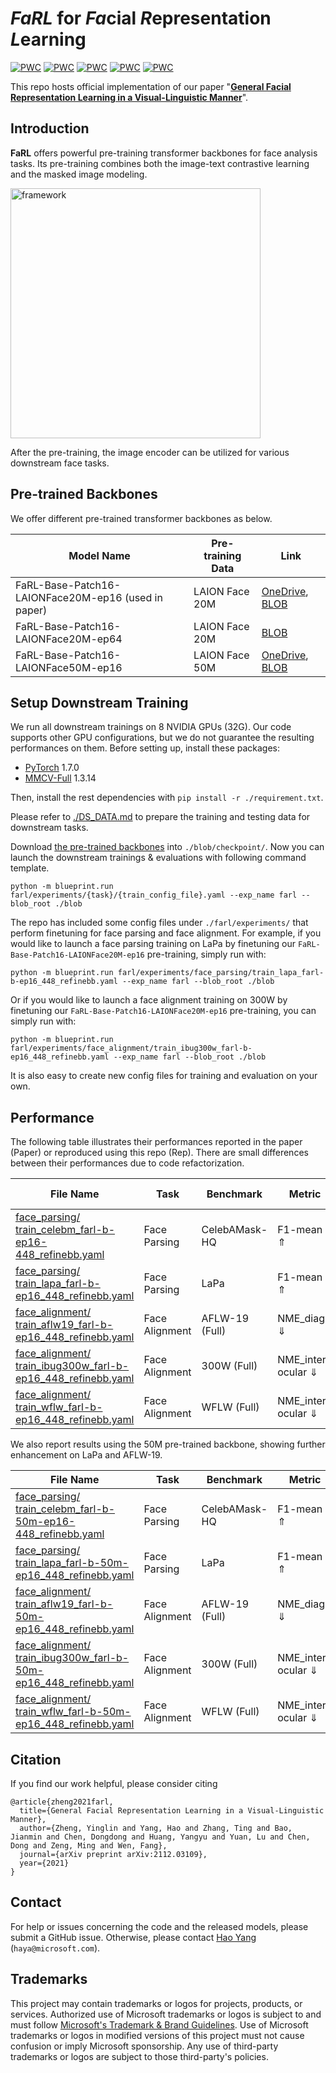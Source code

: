 # *FaRL* for *Fa*cial *R*epresentation *L*earning

	
[![PWC](https://img.shields.io/endpoint.svg?url=https://paperswithcode.com/badge/general-facial-representation-learning-in-a/face-alignment-on-300w)](https://paperswithcode.com/sota/face-alignment-on-300w?p=general-facial-representation-learning-in-a)
[![PWC](https://img.shields.io/endpoint.svg?url=https://paperswithcode.com/badge/general-facial-representation-learning-in-a/face-alignment-on-aflw-19)](https://paperswithcode.com/sota/face-alignment-on-aflw-19?p=general-facial-representation-learning-in-a)
[![PWC](https://img.shields.io/endpoint.svg?url=https://paperswithcode.com/badge/general-facial-representation-learning-in-a/face-alignment-on-wflw)](https://paperswithcode.com/sota/face-alignment-on-wflw?p=general-facial-representation-learning-in-a)
[![PWC](https://img.shields.io/endpoint.svg?url=https://paperswithcode.com/badge/general-facial-representation-learning-in-a/face-parsing-on-celebamask-hq)](https://paperswithcode.com/sota/face-parsing-on-celebamask-hq?p=general-facial-representation-learning-in-a)
[![PWC](https://img.shields.io/endpoint.svg?url=https://paperswithcode.com/badge/general-facial-representation-learning-in-a/face-parsing-on-lapa)](https://paperswithcode.com/sota/face-parsing-on-lapa?p=general-facial-representation-learning-in-a)

This repo hosts official implementation of our paper "[**General Facial Representation Learning in a Visual-Linguistic Manner**](https://arxiv.org/abs/2112.03109)".


## Introduction

**FaRL** offers powerful pre-training transformer backbones for face analysis tasks. Its pre-training combines both the image-text contrastive learning and the masked image modeling.

<img src="./figures/framework.jpg" alt="framework" width="400"/>

After the pre-training, the image encoder can be utilized for various downstream face tasks. 

## Pre-trained Backbones

We offer different pre-trained transformer backbones as below.

| Model Name  |  Pre-training Data | Link |
| ----------- | -------------- | ----- |
| FaRL-Base-Patch16-LAIONFace20M-ep16 (used in paper) | LAION Face 20M  | [OneDrive](https://1drv.ms/u/s!AperexS2nqQomyPsG2M4uPXay7Au?e=Ocvk1T), [BLOB](https://facevcstandard.blob.core.windows.net/haya/releases/farl/FaRL-Base-Patch16-LAIONFace20M-ep16.pth?sv=2020-08-04&st=2021-12-17T13%3A00%3A07Z&se=2025-01-18T13%3A00%3A00Z&sr=b&sp=r&sig=D0ZPJgp8BrAgHIdACfZzqPnyOcX1ivGdHnF8qgtWdoI%3D) |
| FaRL-Base-Patch16-LAIONFace20M-ep64 | LAION Face 20M  | [BLOB](https://facevcstandard.blob.core.windows.net/haya/releases/farl/FaRL-Base-Patch16-LAIONFace20M-ep64.pth?sv=2020-08-04&st=2021-12-27T05%3A22%3A56Z&se=2025-12-21T05%3A22%3A00Z&sr=b&sp=r&sig=til1J9u%2FQqf6qRc6cPx9nPyOGl%2F9ahTyvQ3VBPePs6A%3D) |
| FaRL-Base-Patch16-LAIONFace50M-ep16 | LAION Face 50M | [OneDrive](https://1drv.ms/u/s!AperexS2nqQomyZp2z2DdUNoqTVp?e=T7C1QA), [BLOB](https://facevcstandard.blob.core.windows.net/haya/releases/farl/FaRL-Base-Patch16-LAIONFace50M-ep16.pth?sv=2020-08-04&st=2021-12-17T13%3A01%3A48Z&se=2025-01-17T13%3A01%3A00Z&sr=b&sp=r&sig=6g1B3f4vEmFc1tmz8QWSH6lRoK%2BABA%2FWfmqXLGS61MM%3D) |


## Setup Downstream Training

We run all downstream trainings on 8 NVIDIA GPUs (32G). Our code supports other GPU configurations, but we do not guarantee the resulting performances on them.
Before setting up, install these packages:
* [PyTorch](https://pytorch.org/get-started/previous-versions/) 1.7.0
* [MMCV-Full](https://github.com/open-mmlab/mmcv) 1.3.14

Then, install the rest dependencies with `pip install -r ./requirement.txt`.

Please refer to [./DS_DATA.md](./DS_DATA.md) to prepare the training and testing data for downstream tasks.

Download [the pre-trained backbones](https://github.com/microsoft/FaRL#pre-trained-backbones) into `./blob/checkpoint/`.
Now you can launch the downstream trainings & evaluations with following command template.

```
python -m blueprint.run farl/experiments/{task}/{train_config_file}.yaml --exp_name farl --blob_root ./blob
```

The repo has included some config files under `./farl/experiments/` that perform finetuning for face parsing and face alignment.
For example, if you would like to launch a face parsing training on LaPa by finetuning our `FaRL-Base-Patch16-LAIONFace20M-ep16` pre-training, simply run with:

```
python -m blueprint.run farl/experiments/face_parsing/train_lapa_farl-b-ep16_448_refinebb.yaml --exp_name farl --blob_root ./blob
```

Or if you would like to launch a face alignment training on 300W by finetuning our `FaRL-Base-Patch16-LAIONFace20M-ep16` pre-training, you can simply run with:

```
python -m blueprint.run farl/experiments/face_alignment/train_ibug300w_farl-b-ep16_448_refinebb.yaml --exp_name farl --blob_root ./blob
```

It is also easy to create new config files for training and evaluation on your own.

## Performance

The following table illustrates their performances reported in the paper (Paper) or reproduced using this repo (Rep). There are small differences between their performances due to code refactorization.

| File Name | Task | Benchmark | Metric | Score (Paper/Rep) | Logs (Paper/Rep) |
| ---- | ---- | ---- | --- | --- | --- |
| [face_parsing/<br/>train_celebm_farl-b-ep16-448_refinebb.yaml](./farl/experiments/face_parsing/train_celebm_farl-b-ep16_448_refinebb.yaml) | Face Parsing  | CelebAMask-HQ | F1-mean ⇑ | 89.56/89.65 | [Paper](./logs/paper/face_parsing.train_celebm_farl-b-ep16-448_refinebb), [Rep](./logs/reproduce/face_parsing.train_celebm_farl-b-ep16_448_refinebb) |
| [face_parsing/<br/>train_lapa_farl-b-ep16_448_refinebb.yaml](./farl/experiments/face_parsing/train_lapa_farl-b-ep16_448_refinebb.yaml) | Face Parsing | LaPa | F1-mean ⇑ | 93.88/93.86 | [Paper](./logs/paper/face_parsing.train_lapa_farl-b-ep16_448_refinebb), [Rep](./logs/reproduce/face_parsing.train_lapa_farl-b-ep16_448_refinebb) |
| [face_alignment/<br/>train_aflw19_farl-b-ep16_448_refinebb.yaml](./farl/experiments/face_alignment/train_aflw19_farl-b-ep16_448_refinebb.yaml) | Face Alignment | AFLW-19 (Full) | NME_diag ⇓ | 0.943/0.943 | [Paper](./logs/paper/face_alignment.train_aflw19_farl-b-ep16_448_refinebb), [Rep](./logs/reproduce/face_alignment.train_aflw19_farl-b-ep16_448_refinebb) |
| [face_alignment/<br/>train_ibug300w_farl-b-ep16_448_refinebb.yaml](./farl/experiments/face_alignment/train_ibug300w_farl-b-ep16_448_refinebb.yaml) | Face Alignment | 300W (Full) | NME_inter-ocular ⇓ | 2.93/2.92 | [Paper](./logs/paper/face_alignment.train_ibug300w_farl-b-ep16_448_refinebb), [Rep](./logs/reproduce/face_alignment.train_ibug300w_farl-b-ep16_448_refinebb) |
| [face_alignment/<br/>train_wflw_farl-b-ep16_448_refinebb.yaml](./farl/experiments/face_alignment/train_wflw_farl-b-ep16_448_refinebb.yaml) | Face Alignment | WFLW (Full) | NME_inter-ocular ⇓ | 3.96/3.98 | [Paper](./logs/paper/face_alignment.train_wflw_farl-b-ep16_448_refinebb), [Rep](./logs/reproduce/face_alignment.train_wflw_farl-b-ep16_448_refinebb) |

We also report results using the 50M pre-trained backbone, showing further enhancement on LaPa and AFLW-19.

| File Name | Task | Benchmark | Metric | Score | Logs |
| ---- | ---- | ---- | --- | --- | --- |
| [face_parsing/<br/>train_celebm_farl-b-50m-ep16-448_refinebb.yaml](./farl/experiments/face_parsing/train_celebm_farl-b-50m-ep16_448_refinebb.yaml) | Face Parsing  | CelebAMask-HQ | F1-mean ⇑ | 89.68 | [Rep](./logs/reproduce/face_parsing.train_celebm_farl-b-50m-ep16_448_refinebb) |
| [face_parsing/<br/>train_lapa_farl-b-50m-ep16_448_refinebb.yaml](./farl/experiments/face_parsing/train_lapa_farl-b-50m-ep16_448_refinebb.yaml) | Face Parsing | LaPa | F1-mean ⇑ | 94.01 | [Rep](./logs/reproduce/face_parsing.train_lapa_farl-b-50m-ep16_448_refinebb) |
| [face_alignment/<br/>train_aflw19_farl-b-50m-ep16_448_refinebb.yaml](./farl/experiments/face_alignment/train_aflw19_farl-b-50m-ep16_448_refinebb.yaml) | Face Alignment | AFLW-19 (Full) | NME_diag ⇓ | 0.937 | [Rep](./logs/reproduce/face_alignment.train_aflw19_farl-b-50m-ep16_448_refinebb) |
| [face_alignment/<br/>train_ibug300w_farl-b-50m-ep16_448_refinebb.yaml](./farl/experiments/face_alignment/train_ibug300w_farl-b-50m-ep16_448_refinebb.yaml) | Face Alignment | 300W (Full) | NME_inter-ocular ⇓ | 2.92 | [Rep](./logs/reproduce/face_alignment.train_ibug300w_farl-b-50m-ep16_448_refinebb) |
| [face_alignment/<br/>train_wflw_farl-b-50m-ep16_448_refinebb.yaml](./farl/experiments/face_alignment/train_wflw_farl-b-50m-ep16_448_refinebb.yaml) | Face Alignment | WFLW (Full) | NME_inter-ocular ⇓ | 3.99 | [Rep](./logs/reproduce/face_alignment.train_wflw_farl-b-50m-ep16_448_refinebb) |


## Citation

If you find our work helpful, please consider citing 
```
@article{zheng2021farl,
  title={General Facial Representation Learning in a Visual-Linguistic Manner},
  author={Zheng, Yinglin and Yang, Hao and Zhang, Ting and Bao, Jianmin and Chen, Dongdong and Huang, Yangyu and Yuan, Lu and Chen, Dong and Zeng, Ming and Wen, Fang},
  journal={arXiv preprint arXiv:2112.03109},
  year={2021}
}
```

## Contact

For help or issues concerning the code and the released models, please submit a GitHub issue.
Otherwise, please contact [Hao Yang](https://haya.pro) (`haya@microsoft.com`).


## Trademarks

This project may contain trademarks or logos for projects, products, or services. Authorized use of Microsoft 
trademarks or logos is subject to and must follow 
[Microsoft's Trademark & Brand Guidelines](https://www.microsoft.com/en-us/legal/intellectualproperty/trademarks/usage/general).
Use of Microsoft trademarks or logos in modified versions of this project must not cause confusion or imply Microsoft sponsorship.
Any use of third-party trademarks or logos are subject to those third-party's policies.
